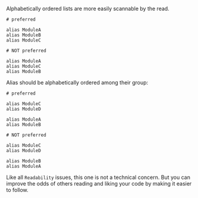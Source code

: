 Alphabetically ordered lists are more easily scannable by the read.

    # preferred

    alias ModuleA
    alias ModuleB
    alias ModuleC

    # NOT preferred

    alias ModuleA
    alias ModuleC
    alias ModuleB

Alias should be alphabetically ordered among their group:

    # preferred

    alias ModuleC
    alias ModuleD

    alias ModuleA
    alias ModuleB

    # NOT preferred

    alias ModuleC
    alias ModuleD

    alias ModuleB
    alias ModuleA

Like all `Readability` issues, this one is not a technical concern.
But you can improve the odds of others reading and liking your code by making
it easier to follow.
